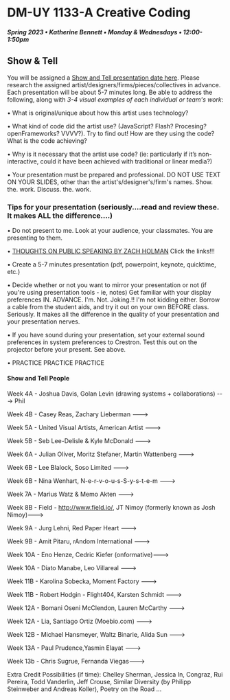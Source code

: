 # DM-UY 1133-A Creative Coding
##### Spring 2023 • Katherine Bennett • Monday & Wednesdays • 12:00-1:50pm 

## Show & Tell

You will be assigned a [Show and Tell presentation date here](ShowAndTell.md). Please research the assigned artist/designers/firms/pieces/collectives in advance. Each presentation will be about 5-7 minutes long. Be able to address the following, along with *3-4 visual examples of each individual or team's work*: 

• What is original/unique about how this artist uses technology? 

• What kind of code did the artist use?  (JavaScript? Flash? Procesing? openFrameworks? VVVV?). Try to find out! How are they using the code? What is the code achieving?

• Why is it necessary that the artist use code?  (ie: particularly if it’s non-interactive, could it have been achieved with traditional or linear media?)

• Your presentation must be prepared and professional. DO NOT USE TEXT ON YOUR SLIDES, other than the artist's/designer's/firm's names. Show. the. work. Discuss. the. work.


### Tips for your presentation (seriously....read and review these. It makes ALL the difference....)

• Do not present to me. Look at your audience, your classmates. You are presenting to them.

• [THOUGHTS ON PUBLIC SPEAKING BY ZACH HOLMAN](http://speaking.io/) Click the links!!!

• Create a 5-7 minutes presentation (pdf, powerpoint, keynote, quicktime, etc.)

• Decide whether or not you want to mirror your presentation or not (if you're using presentation tools - ie, notes)
Get familiar with your display preferences IN. ADVANCE. I'm. Not. Joking.!! I'm not kidding either. Borrow a cable from the student aids, and try it out on your own BEFORE class. Seriously. It makes all the difference in the quality of your presentation and your presentation nerves.

• If you have sound during your presentation, set your external sound preferences in system preferences to Crestron. Test this out on the projector before your present. See above.

• PRACTICE PRACTICE PRACTICE


#### Show and Tell People

Week 4A - Joshua Davis, Golan Levin (drawing systems + collaborations) ---> Phil

Week 4B -  Casey Reas, Zachary Lieberman ---> 

Week 5A - United Visual Artists, American Artist ---> 

Week 5B - Seb Lee-Delisle & Kyle McDonald ---> 

Week 6A - Julian Oliver, Moritz Stefaner, Martin Wattenberg ---> 

Week 6B -  Lee Blalock, Soso Limited ---> 

Week 6B - Nina Wenhart, N-e-r-v-o-u-s-S-y-s-t-e-m ---> 

Week 7A - Marius Watz & Memo Akten ---> 

Week 8B - Field - http://www.field.io/, JT Nimoy (formerly known as Josh Nimoy)---> 

Week 9A - Jurg Lehni, Red Paper Heart   ---> 

Week 9B - Amit Pitaru, rAndom International  ---> 

Week 10A - Eno Henze, Cedric Kiefer (onformative)---> 

Week 10A - Diato Manabe, Leo Villareal ---> 

Week 11B - Karolina Sobecka, Moment Factory ---> 

Week 11B - Robert Hodgin - Flight404, Karsten Schmidt ---> 

Week 12A - Bomani Oseni McClendon, Lauren McCarthy  ---> 

Week 12A - Lia, Santiago Ortiz (Moebio.com) ---> 

Week 12B - Michael Hansmeyer, Waltz Binarie, Alida Sun ---> 

Week 13A - Paul Prudence,Yasmin Elayat  ---> 

Week 13b - Chris Sugrue, Fernanda Viegas---> 


Extra Credit Possibilities (if time):  Chelley Sherman, Jessica In, Congraz, Rui Pereira, Todd Vanderlin, Jeff Crouse, Similar Diversity (by Philipp Steinweber and Andreas Koller), Poetry on the Road ...